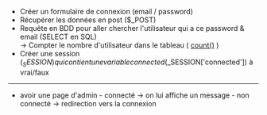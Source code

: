 * Créer un formulaire de connexion (email / password)
* Récupérer les données en post ($_POST)
* Requête en BDD pour aller chercher l'utilisateur qui a ce password & email (SELECT en SQL)   
    -> Compter le nombre d'utilisateur dans le tableau ( [count()](http://php.net/manual/fr/function.count.php)  )   
* Créer une session ($_SESSION) qui contient une variable connected
    ($_SESSION['connected']) à vrai/faux


---------

* avoir une page d'admin  - connecté -> on lui affiche un message
                            - non connecté -> redirection vers la connexion